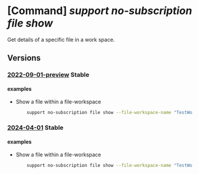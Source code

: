 # [Command] _support no-subscription file show_

Get details of a specific file in a work space.

## Versions

### [2022-09-01-preview](/Resources/mgmt-plane/L3Byb3ZpZGVycy9taWNyb3NvZnQuc3VwcG9ydC9maWxld29ya3NwYWNlcy97fS9maWxlcy97fQ==/2022-09-01-preview.xml) **Stable**

<!-- mgmt-plane /providers/microsoft.support/fileworkspaces/{}/files/{} 2022-09-01-preview -->

#### examples

- Show a file within a file-workspace
    ```bash
        support no-subscription file show --file-workspace-name "TestWorkspaceName" --file-name "FileName"
    ```

### [2024-04-01](/Resources/mgmt-plane/L3Byb3ZpZGVycy9taWNyb3NvZnQuc3VwcG9ydC9maWxld29ya3NwYWNlcy97fS9maWxlcy97fQ==/2024-04-01.xml) **Stable**

<!-- mgmt-plane /providers/microsoft.support/fileworkspaces/{}/files/{} 2024-04-01 -->

#### examples

- Show a file within a file-workspace
    ```bash
        support no-subscription file show --file-workspace-name "TestWorkspaceName" --file-name "FileName"
    ```
